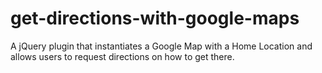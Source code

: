 # get-directions-with-google-maps
A jQuery plugin that instantiates a Google Map with a Home Location and allows users to request directions on how to get there.
